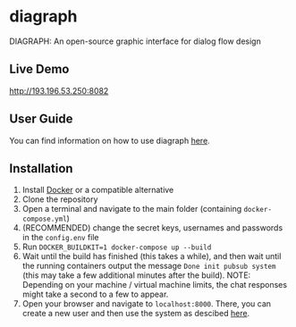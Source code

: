# diagraph
DIAGRAPH: An open-source graphic interface for dialog flow design

## Live Demo

http://193.196.53.250:8082

## User Guide

You can find information on how to use diagraph [here](https://github.com/DigitalPhonetics/diagraph/wiki).


## Installation

1. Install [Docker](https://www.docker.com) or a compatible alternative
2. Clone the repository
3. Open a terminal and navigate to the main folder (containing `docker-compose.yml`)
4. (RECOMMENDED) change the secret keys, usernames and passwords in the `config.env` file
5. Run `DOCKER_BUILDKIT=1 docker-compose up --build`
6. Wait until the build has finished (this takes a while), and then wait until the running containers output the message `Done init pubsub system` (this may take a few additional minutes after the build). NOTE: Depending on your machine / virtual machine limits, the chat responses might take a second to a few to appear. 
7. Open your browser and navigate to `localhost:8000`. There, you can create a new user and then use the system as descibed [here](https://github.com/DigitalPhonetics/diagraph/wiki).